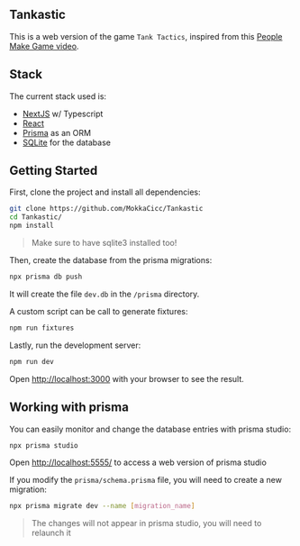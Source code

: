 ## Tankastic

This is a web version of the game `Tank Tactics`, inspired from this [People Make Game video](https://www.youtube.com/watch?v=aOYbR-Q_4Hs).


## Stack
The current stack used is:
 - [NextJS](https://nextjs.org/) w/ Typescript
 - [React](https://reactjs.org/)
 - [Prisma](https://www.prisma.io/) as an ORM
 - [SQLite](https://sqlite.org/index.html) for the database


## Getting Started

First, clone the project and install all dependencies:
```bash
git clone https://github.com/MokkaCicc/Tankastic
cd Tankastic/
npm install
```
> Make sure to have sqlite3 installed too!

Then, create the database from the prisma migrations:
```bash
npx prisma db push
```
It will create the file `dev.db` in the `/prisma` directory.

A custom script can be call to generate fixtures:
```bash
npm run fixtures
```

Lastly, run the development server:
```bash
npm run dev
```
Open [http://localhost:3000](http://localhost:3000) with your browser to see the result.


## Working with prisma
You can easily monitor and change the database entries with prisma studio:
```bash
npx prisma studio
```
Open [http://localhost:5555/](http://localhost:5555/) to access a web version of prisma studio

If you modify the `prisma/schema.prisma` file, you will need to create a new migration:
```bash
npx prisma migrate dev --name [migration_name]
```
> The changes will not appear in prisma studio, you will need to relaunch it
